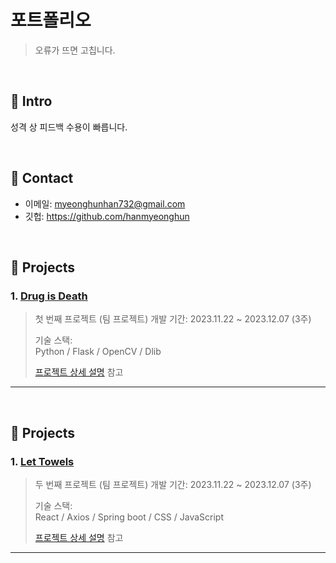 
# 포트폴리오

>오류가 뜨면 고칩니다.

</br>

## :pushpin: Intro
성격 상 피드백 수용이 빠릅니다.

</br>

## :pushpin: Contact
- 이메일: myeonghunhan732@gmail.com
- 깃헙: https://github.com/hanmyeonghun

</br>

## :pushpin: Projects
### 1. [Drug is Death]((https://github.com/2023-SMHRD-IS-CLOUD-1/StrongRepo))
>첫 번째 프로젝트 (팀 프로젝트) 
>개발 기간: 2023.11.22 ~ 2023.12.07 (3주) 
>  
>기술 스택:  
>Python / Flask / OpenCV / Dlib 
>  
>[프로젝트 상세 설명](https://github.com/2023-SMHRD-IS-CLOUD-1/StrongRepo) 참고

---

</br>

## :pushpin: Projects
### 1. [Let Towels]((https://github.com/2023-SMHRD-IS-CLOUD-1/Kingsman))
>두 번째 프로젝트 (팀 프로젝트) 
>개발 기간: 2023.11.22 ~ 2023.12.07 (3주) 
>  
>기술 스택:  
>React / Axios / Spring boot / CSS / JavaScript 
>  
>[프로젝트 상세 설명](https://github.com/2023-SMHRD-IS-CLOUD-1/Kingsman) 참고

---
